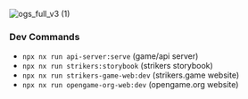 ![ogs_full_v3 (1)](https://github.com/open-game-collective/open-game-system/assets/718391/7782195d-3c2a-438f-a2cc-c4af7a320025)


### Dev Commands

- `npx nx run api-server:serve` (game/api server)
- `npx nx run strikers:storybook` (strikers storybook)
- `npx nx run strikers-game-web:dev` (strikers.game website)
- `npx nx run opengame-org-web:dev` (opengame.org website)
